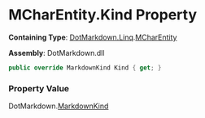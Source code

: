 # MCharEntity\.Kind Property

**Containing Type**: [DotMarkdown.Linq](../../README.md)\.[MCharEntity](../README.md)

**Assembly**: DotMarkdown\.dll

```csharp
public override MarkdownKind Kind { get; }
```

### Property Value

DotMarkdown\.[MarkdownKind](../../../MarkdownKind/README.md)

